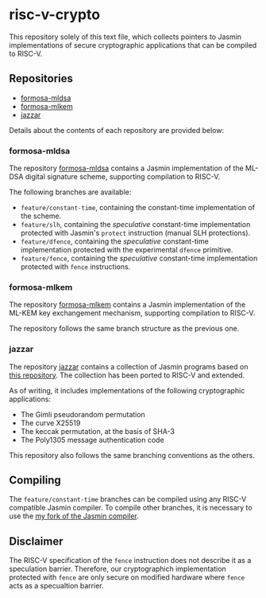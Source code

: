 # risc-v-crypto

This repository solely of this text file, which collects pointers to
Jasmin implementations of secure cryptographic applications that can
be compiled to RISC-V.

## Repositories

- [formosa-mldsa](https://github.com/davidedavoli/formosa-mldsa)
- [formosa-mlkem](https://github.com/davidedavoli/formosa-mlkem)
- [jazzar](https://github.com/davidedavoli/jazzar)

Details about the contents of each repository are provided below:

### formosa-mldsa

The repository [formosa-mldsa](https://github.com/davidedavoli/formosa-mldsa) contains a Jasmin implementation of the ML-DSA digital signature scheme, supporting compilation to RISC-V. 

The following branches are available:

- `feature/constant-time`, containing the constant-time implementation of the scheme.
- `feature/slh`, containing the *speculative* constant-time implementation protected with Jasmin's `protect` instruction (manual SLH protections). 
- `feature/dfence`, containing the *speculative* constant-time implementation protected with the experimental `dfence` primitive. 
- `feature/fence`, containing the *speculative* constant-time implementation protected with `fence` instructions. 


### formosa-mlkem

The repository [formosa-mlkem](https://github.com/davidedavoli/formosa-mlkem) contains a Jasmin implementation of the ML-KEM key exchangement mechanism, supporting compilation to RISC-V. 

The repository follows the same branch structure as the previous one.

### jazzar

The repository [jazzar](https://github.com/davidedavoli/jazzar) contains a collection of Jasmin programs based on [this repository](https://gitlab.inria.fr/vlaporte/jazzar). The collection has been ported to RISC-V and extended. 

As of writing, it includes implementations of the following cryptographic applications:

- The Gimli pseudorandom permutation
- The curve X25519
- The keccak permutation, at the basis of SHA-3
- The Poly1305 message authentication code

This repository also follows the same branching conventions as the others.

## Compiling 

The `feature/constant-time` branches can be compiled using any RISC-V compatible Jasmin compiler. To compile other branches, it is necessary to use the [my fork of the Jasmin compiler](https://github.com/davidedavoli/formosa-mldsa).

## Disclaimer

The RISC-V specification of the `fence` instruction does not describe it as a speculation barrier. Therefore, our cryptographich implementation protected with `fence` are only secure on modified hardware where `fence` acts as a specualtion barrier. 
